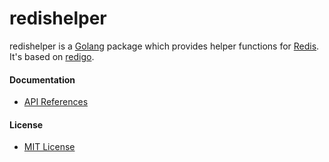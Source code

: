 # redishelper

redishelper is a [Golang](https://golang.org) package which provides helper functions for [Redis](http://redis.io/). It's based on [redigo](https://github.com/garyburd/redigo).

#### Documentation
* [API References](https://godoc.org/github.com/northbright/redishelper)

#### License
* [MIT License](./LICENSE)
